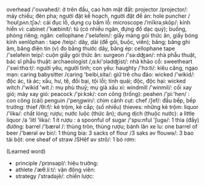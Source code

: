 overhead /'ouvəhed/: ở trên đầu, cao hơn mặt đất: 
projector /projector/: máy chiếu; đèn pha; người đặt kế hoạch, người đặt đề án: 
hole puncher /ˈhoʊlˌpʌn.tʃɚ/: cái đục lỗ, dụng cụ bấm lỗ: 
microscope /ˈmīkrəˌskōp/: kính hiển vi: 
cabinet /'kæbinit/: tủ (có nhiều ngăn, đựng đồ dạc quý); buồng, phòng riêng; ngăn: 
cellophane /'seləfein/: giấy màng gói thức ăn, giấy bóng kính xenlôphan : 
tape /teip/: dây, dải (để gói, buộc, viền); băng; băng ghi âm, băng điện tín (v) đo bằng thước dây, băng ép: 
cellophane tape /'seləfein teip/: cuộn giấy gói thức ăn: 
surgeon /'sə:dʤən/: nhà phẫu thuật, bác sĩ phẫu thuật: 
archaeologist /,ɑ:ki'ɔlədʤist/: nhà khảo cổ: 
sweetheart /'swi:thɑ:t/: người yêu, người tình; con yêu: 
haughty /'hɔ:ti/: kiêu căng, ngạo mạn: 
caring babysitter /caring 'beibi,sitə/: giữ trẻ chu đáo: 
wicked /'wikid/: độc ác, tà ác; xấu, hư, tệ, đồi bại, tội lỗi; tinh quái; độc, độc hại: 
wicked witch /'wikid 'wit /: mụ phù thuỷ; mụ già xấu xí: 
windmill /'winmil/: cối xay gió; máy xay gió: 
peacock /'pi:kɔk/: con công (trống): 
peahen /'pi:'hen/ : con công (cái)
penguin /'peɳgwin/: chim cánh cụt: 
chef /ʃef/: đầu bếp, bếp trưởng: 
thief /θi:f/: kẻ trộm, kẻ cắp; (số nhiều) thieves: những kẻ trộm: 
liquor /'likə/: chất lỏng; rượu; nước luộc (thức ăn); dung dịch (thuộc nước): 
a little liquor /a 'litl 'likə/: 1 ít rượu : 
a spoonful of sugar /'spu:nful 'ʃugə/: 1 thìa (đầy) đường: 
barrel /'bærəl /: thùng tròn, thùng rượu; bánh lăn xe lu: 
one barrel of beer /'bærəl əv bir/: 1 thùng bia: 
3 sacks of flour /3 saks əv flouwə/: 3 bao tải bột: 
one sheaf of straw /SHēf əv strô/: 1 bó rơm: 

(Learned word)
- principle /ˈprɪnsəpl/: hiệu trưởng: 
- athlete /ˈæθ.liːt/: vận động viên: 
- strategy /ˈstradəjē/: chiến lược: 